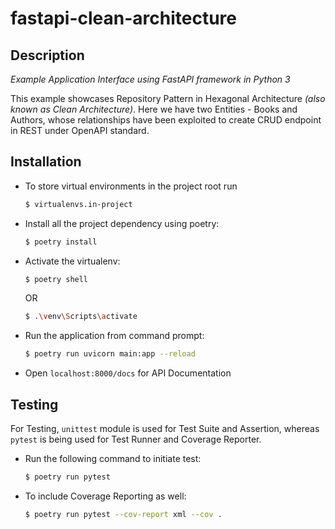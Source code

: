 # fastapi-clean-architecture

## Description

_Example Application Interface using FastAPI framework in Python 3_

This example showcases Repository Pattern in Hexagonal Architecture _(also known as Clean Architecture)_. Here we have two Entities - Books and Authors, whose relationships have been exploited to create CRUD endpoint in REST under OpenAPI standard.

## Installation

- To store virtual environments in the project root run 

  ```sh
  $ virtualenvs.in-project
  ```

- Install all the project dependency using poetry:

  ```sh
  $ poetry install
  ```

- Activate the virtualenv:

  ```sh
  $ poetry shell
  ```

  OR

  ```sh
  $ .\venv\Scripts\activate
  ```

- Run the application from command prompt:

  ```sh
  $ poetry run uvicorn main:app --reload
  ```

- Open `localhost:8000/docs` for API Documentation


## Testing

For Testing, `unittest` module is used for Test Suite and Assertion, whereas `pytest` is being used for Test Runner and Coverage Reporter.

- Run the following command to initiate test:
  ```sh
  $ poetry run pytest
  ```
- To include Coverage Reporting as well:
  ```sh
  $ poetry run pytest --cov-report xml --cov .
  ```
